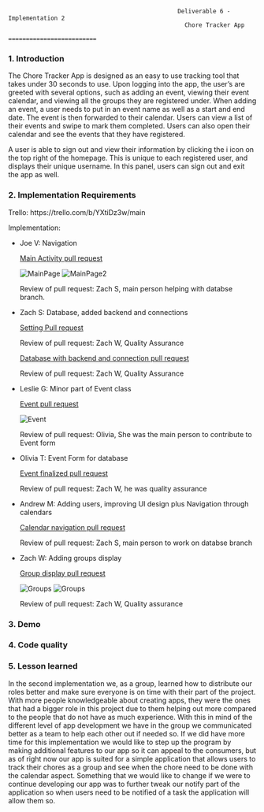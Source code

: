                                                     Deliverable 6 - Implementation 2
                                                      Chore Tracker App
                                                   =========================

<h3>1. Introduction </h3>
The Chore Tracker App is designed as an easy to use tracking tool that takes under 30 seconds to use. Upon logging into the app, the user’s are greeted with several options, such as adding an event, viewing their event calendar, and viewing all the groups they are registered under. When adding an event, a user needs to put in an event name as well as a start and end date. The event is then forwarded to their calendar. Users can view a list of their events and swipe to mark them completed. Users can also open their calendar and see the events that they have registered.

A user is able to sign out and view their information by clicking the i icon on the top right of the homepage. This is unique to each registered user, and displays their unique username. In this panel, users can sign out and exit the app as well. 

<h3>2. Implementation Requirements</h3>
Trello: https://trello.com/b/YXtiDz3w/main

Implementation:

- Joe V: Navigation

  [Main Activity pull request](https://github.com/zachspiel/ChoreTrackerApp/commit/3c4ef959576a803932fc127497bfe34e73f1ad7c)
  
  ![MainPage](https://github.com/zachspiel/ChoreTrackerApp/blob/master/Image%20Resources/JoeMain_Activity.png)
  ![MainPage2](https://github.com/zachspiel/ChoreTrackerApp/blob/master/Image%20Resources/JoeMain_Activity2.png)
  
  Review of pull request: Zach S, main person helping with databse branch.
  
- Zach S: Database, added backend and connections

  [Setting Pull request](https://github.com/zachspiel/ChoreTrackerApp/commit/ad7b45493c4ba765d21510e6df8d891cfa9be761)
  
  Review of pull request: Zach W, Quality Assurance 
  
  [Database with backend and connection pull request](https://github.com/zachspiel/ChoreTrackerApp/commit/d8fce98026a755504f3d78a68dbc3090ea1eada6)
  
  Review of pull request: Zach W, Quality Assurance
  
- Leslie G: Minor part of Event class

  [Event pull request](https://github.com/zachspiel/ChoreTrackerApp/commit/b7cfab861745e21233cf931d3e948664d15d22f6)
  
  ![Event](https://github.com/zachspiel/ChoreTrackerApp/blob/master/Image%20Resources/LeslieAdd_event.JPG)
  
  Review of pull request: Olivia, She was the main person to contribute to Event form

  
- Olivia T: Event Form for database

  [Event finalized pull request](https://github.com/zachspiel/ChoreTrackerApp/commit/92438da72ada2ce060af277170b125ea9c4b6350)
  
  Review of pull request: Zach W, he was quality assurance

  
- Andrew M: Adding users, improving UI design plus Navigation through calendars

  [Calendar navigation pull request](https://github.com/zachspiel/ChoreTrackerApp/commit/84670e13b3d4bcc12251a5dce977eade449fd2a9)
 
  Review of pull request: Zach S, main person to work on databse branch

- Zach W: Adding groups display

  [Group display pull request](https://github.com/zachspiel/ChoreTrackerApp/commit/ae0eee029989fd5d7c07243f1b308d7139a0fc8d)
  
  ![Groups](https://github.com/zachspiel/ChoreTrackerApp/blob/master/Image%20Resources/ZacharyGroups.JPG)
  ![Groups](https://github.com/zachspiel/ChoreTrackerApp/blob/master/Image%20Resources/ZacharyGroupDisplay.JPG)
  
  Review of pull request: Zach W, Quality assurance


<h3>3. Demo </h3>

<h3>4. Code quality </h3>

<h3>5. Lesson learned </h3>

In the second implementation we, as a group, learned how to distribute our roles better and make sure everyone is on time with their part of the project. With more people knowledgeable about creating apps, they were the ones that had a bigger role in this project due to them helping out more compared to the people that do not have as much experience. With this in mind of the different level of app development we have in the group we communicated better as a team to help each other out if needed so. If we did have more time for this implementation we would like to step up the program by making additional features to our app so it can appeal to the consumers, but as of right now our app is suited for a simple application that allows users to track their chores as a group and see when the chore need to be done with the calendar aspect. Something that we would like to change if we were to continue developing our app was to further tweak our notify part of the application so when users need to be notified of a task the application will allow them so.
